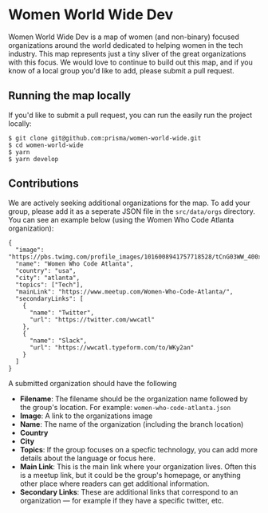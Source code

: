 # Women World Wide Dev 

Women World Wide Dev is a map of women (and non-binary) focused organizations around the world dedicated to helping women in the tech industry. This map represents just a tiny sliver of the great organizations with this focus. We would love to continue to build out this map, and if you know of a local group you'd like to add, please submit a pull request. 

## Running the map locally 
If you'd like to submit a pull request, you can run the easily run the project locally:

```
$ git clone git@github.com:prisma/women-world-wide.git
$ cd women-world-wide
$ yarn 
$ yarn develop
```

## Contributions 
We are actively seeking additional organizations for the map. To add your group, please add it as a seperate JSON file in the `src/data/orgs` directory. You can see an example below (using the Women Who Code Atlanta organization):


```
{
  "image": "https://pbs.twimg.com/profile_images/1016008941757718528/tCnG03WW_400x400.jpg",
  "name": "Women Who Code Atlanta",
  "country": "usa",
  "city": "atlanta",
  "topics": ["Tech"],
  "mainLink": "https://www.meetup.com/Women-Who-Code-Atlanta/",
  "secondaryLinks": [
    {
      "name": "Twitter",
      "url": "https://twitter.com/wwcatl"
    },
    {
      "name": "Slack",
      "url": "https://wwcatl.typeform.com/to/WKy2an"
    }
  ]
}
```

A submitted organization should have the following
* **Filename**: The filename should be the organization name followed by the group's location. For example: `women-who-code-atlanta.json`
* **Image**: A link to the organizations image 
* **Name**: The name of the organization (including the branch location)
* **Country**
* **City**
* **Topics**: If the group focuses on a specfic technology, you can add more details about the language or focus here. 
* **Main Link**: This is the main link where your organization lives. Often this is a meetup link, but it could be the group's homepage, or anything other place where readers can get additional information. 
* **Secondary Links**: These are additional links that correspond to an organization — for example if they have a specific twitter, etc. 



